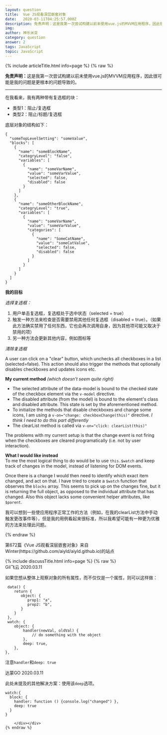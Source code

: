 ```yaml
---
layout: question
title:  Vue JS观看深层嵌套对象
date:   2020-03-11T04:25:57.000Z
description: 免责声明：这是我第一次尝试构建以前未使用vue.js的MVVM应用程序，因此很可能是我的问题是更根本的问题导致的。在我看来，我有两种带有复选框的块...
img: 
author: 神乐米亚
category: question
answer: 2
tags: JavaScript
topic: JavaScript
---
```

<div class="article-root">
  <div class="article">
    {% include articleTitle.html info=page %}
    {% raw %}
    <div class="article-content"><p><strong><font style="vertical-align: inherit;"><font style="vertical-align: inherit;">免责声明：</font></font></strong><font style="vertical-align: inherit;"><font style="vertical-align: inherit;">这是我第一次尝试构建以前未使用vue.js的MVVM应用程序，因此很可能是我的问题是更根本的问题导致的。</font></font></p>

<hr>

<p><font style="vertical-align: inherit;"><font style="vertical-align: inherit;">在我看来，我有两种带有复选框的块：</font></font></p>

<ul>
<li><font style="vertical-align: inherit;"><font style="vertical-align: inherit;">类型1：阻止/复选框</font></font></li>
<li><font style="vertical-align: inherit;"><font style="vertical-align: inherit;">类型2：阻止/标题/复选框</font></font></li>
</ul>

<p><font style="vertical-align: inherit;"><font style="vertical-align: inherit;">底层对象的结构如下：</font></font></p>

<pre><code>{<font></font>
  "someTopLevelSetting": "someValue",<font></font>
  "blocks": [<font></font>
    {<font></font>
      "name": "someBlockName",<font></font>
      "categryLevel": "false",<font></font>
      "variables": [<font></font>
        {<font></font>
          "name": "someVarName",<font></font>
          "value": "someVarValue",<font></font>
          "selected": false,<font></font>
          "disabled": false<font></font>
        }<font></font>
      ]<font></font>
    },<font></font>
    {<font></font>
      "name": "someOtherBlockName",<font></font>
      "categryLevel": "true",<font></font>
      "variables": [<font></font>
        {<font></font>
          "name": "someVarName",<font></font>
          "value": "someVarValue",<font></font>
          "categories": [<font></font>
            {<font></font>
              "name": "SomeCatName",<font></font>
              "value": "someCatValue",<font></font>
              "selected": false,<font></font>
              "disabled": false<font></font>
            }<font></font>
          ]<font></font>
        }<font></font>
      ]<font></font>
    }<font></font>
  ]<font></font>
}<font></font>
</code></pre>

<p><strong><font style="vertical-align: inherit;"><font style="vertical-align: inherit;">我的目标</font></font></strong></p>

<p><em><font style="vertical-align: inherit;"><font style="vertical-align: inherit;">选择复选框：</font></font></em></p>

<ol>
<li><font style="vertical-align: inherit;"><font style="vertical-align: inherit;">用户单击复选框，复选框处于选中状态（selected = true）</font></font></li>
<li><font style="vertical-align: inherit;"><font style="vertical-align: inherit;">触发一种方法来检查是否需要禁用其他任何复选框（disabled = true）。</font><font style="vertical-align: inherit;">（如果此方法确实禁用了任何东西，它也会再次调用自身，因为其他项可能又取决于禁用的项）</font></font></li>
<li><font style="vertical-align: inherit;"><font style="vertical-align: inherit;">另一种方法会更新其他内容，例如图标等</font></font></li>
</ol>

<p><em><font style="vertical-align: inherit;"><font style="vertical-align: inherit;">清除复选框</font></font></em></p>

<p>A user can click on a "clear" button, which unchecks all checkboxes in a list (selected=false). This action should also trigger the methods that optionally disables checkboxes and updates icons etc.</p>

<p><strong>My current method</strong> <em>(which doesn't seem quite right)</em><br></p>

<ul>
<li>The selected attribute of the data-model is bound to the checked
state of the checkbox element via the <code>v-model</code> directive.</li>
<li>The disabled attribute (from the model) is bound to the element's class and disabled attribute. This state is set by the aforementioned method.</li>
<li>To initialize the methods that disable checkboxes and change some icons, I am using a <code>v-on="change: checkboxChange(this)"</code> directive.
<em>I think I need to do this part differently</em></li>
<li>The clearList method is called via <code>v-on="click: clearList(this)"</code></li>
</ul>

<p>The problems with my current setup is that the change event is not firing when the checkboxes are cleared programatically (i.e. not by user interaction).</p>

<p><strong>What I would like instead</strong><br>
To me the most logical thing to do would be to use <code>this.$watch</code> and keep track of changes in the model, instead of listening for DOM events.</p>

<p>Once there is a change I would then need to identify which exact item changed, and act on that. I have tried to create a <code>$watch</code> function that observes the <code>blocks</code> array. This seems to pick up on the changes fine, but it is returning the full object, as opposed to the individual attribute that has changed. Also this object lacks some convenient helper attributes, like <code>$parent</code>.</p>

<p><font style="vertical-align: inherit;"><font style="vertical-align: inherit;">我可以想到一些使应用程序正常工作的方法（例如，在我的clearList方法中手动触发更改事件等），但是我的用例看起来很标准，所以我希望可能有一种更为优雅的方法来处理此问题。</font></font></p></div>
    {% endraw %}
  </div>
  <p class="winter_mark">第672篇《Vue JS观看深层嵌套对象》来自Winter(https://github.com/aiyld/aiyld.github.io)的站点</p>
  <div class="discuss-wrapper">
    {% include discussTitle.html info=page %}
    {% raw %}
    <div class="discuss-item">
        <div class="discuss-parent">
          <div class="discuss-meta">
            <span class="discuss-user">Gil飞云</span>
            <span class="discuss-time">2020.03.11</span>
          </div>
          <div class="discuss-comment"><p><font style="vertical-align: inherit;"><font style="vertical-align: inherit;">如果您想从整体上观察对象的所有属性，而不仅仅是一个属性，则可以这样做：</font></font></p>

<pre><code> data() {<font></font>
    return {<font></font>
       object: {<font></font>
          prop1: "a",<font></font>
          prop2: "b",<font></font>
       }    <font></font>
    }<font></font>
 },<font></font>
 watch: {<font></font>
    object: {<font></font>
        handler(newVal, oldVal) {<font></font>
            // do something with the object<font></font>
        },<font></font>
        deep: true,<font></font>
    },<font></font>
},<font></font>
</code></pre>

<p><font style="vertical-align: inherit;"><font style="vertical-align: inherit;">注意</font></font><code>handler</code><font style="vertical-align: inherit;"><font style="vertical-align: inherit;">和</font></font><code>deep: true</code></p></div>
        </div></div><div class="discuss-item">
        <div class="discuss-parent">
          <div class="discuss-meta">
            <span class="discuss-user">达蒙GO</span>
            <span class="discuss-time">2020.03.11</span>
          </div>
          <div class="discuss-comment"><p><font style="vertical-align: inherit;"><font style="vertical-align: inherit;">此处未提及的其他解决方案：使用该</font></font><code>deep</code><font style="vertical-align: inherit;"><font style="vertical-align: inherit;">选项。</font></font></p>

<pre><code>watch:{<font></font>
  block: {<font></font>
    handler: function () {console.log("changed") },<font></font>
    deep: true<font></font>
  }<font></font>
}<font></font>
</code></pre></div>
        </div></div>
    {% endraw %}
  </div>
<div>
